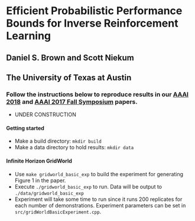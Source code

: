 # Efficient Probabilistic Performance Bounds for Inverse Reinforcement Learning
## Daniel S. Brown and Scott Niekum
## The University of Texas at Austin
### Follow the instructions below to reproduce results in our <a href="https://arxiv.org/abs/1707.00724">AAAI 2018</a> and <a href="https://www.cs.utexas.edu/~dsbrown/pubs/Brown_AAAIFS17.pdf">AAAI 2017 Fall Symposium</a> papers.

  - UNDER CONSTRUCTION
  
  #### Getting started
  - Make a build directory: `mkdir build`
  - Make a data directory to hold results: `mkdir data`
  
  #### Infinite Horizon GridWorld
  - Use `make gridworld_basic_exp` to build the experiment for generating Figure 1 in the paper.
  - Execute `./gridworld_basic_exp` to run. Data will be output to `./data/gridworld_basic_exp`
  - Experiment will take some time to run since it runs 200 replicates for each number of demonstrations. Experiment parameters can be set in `src/gridWorldBasicExperiment.cpp`. 

